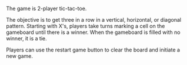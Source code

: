 The game is 2-player tic-tac-toe. 

The objective is to get three in a row in a vertical, horizontal, or diagonal pattern. Starting with X's, players take turns marking a cell on the gameboard until there is a winner. When the gameboard is filled with no winner, it is a tie.

Players can use the restart game button to clear the board and initiate a new game.